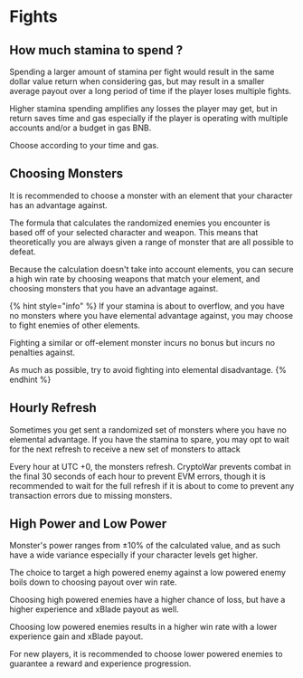 # Fights

## How much stamina to spend ?

Spending a larger amount of stamina per fight would result in the same dollar value return when considering gas, but may result in a smaller average payout over a long period of time if the player loses multiple fights.

Higher stamina spending amplifies any losses the player may get, but in return saves time and gas especially if the player is operating with multiple accounts and/or a budget in gas BNB.

Choose according to your time and gas.

## Choosing Monsters

It is recommended to choose a monster with an element that your character has an advantage against.

The formula that calculates the randomized enemies you encounter is based off of your selected character and weapon. This means that theoretically you are always given a range of monster that are all possible to defeat.

Because the calculation doesn't take into account elements, you can secure a high win rate by choosing weapons that match your element, and choosing monsters that you have an advantage against.

{% hint style="info" %}
If your stamina is about to overflow, and you have no monsters where you have elemental advantage against, you may choose to fight enemies of other elements.

Fighting a similar or off-element monster incurs no bonus but incurs no penalties against.

As much as possible, try to avoid fighting into elemental disadvantage.
{% endhint %}

## Hourly Refresh

Sometimes you get sent a randomized set of monsters where you have no elemental advantage. If you have the stamina to spare, you may opt to wait for the next refresh to receive a new set of monsters to attack

Every hour at UTC +0, the monsters refresh. CryptoWar prevents combat in the final 30 seconds of each hour to prevent EVM errors, though it is recommended to wait for the full refresh if it is about to come to prevent any transaction errors due to missing monsters.

## High Power and Low Power

Monster's power ranges from ±10% of the calculated value, and as such have a wide variance especially if your character levels get higher.

The choice to target a high powered enemy against a low powered enemy boils down to choosing payout over win rate.

Choosing high powered enemies have a higher chance of loss, but have a higher experience and xBlade payout as well.

Choosing low powered enemies results in a higher win rate with a lower experience gain and xBlade payout.

For new players, it is recommended to choose lower powered enemies to guarantee a reward and experience progression.

